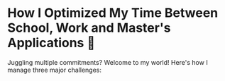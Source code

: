 # How I Optimized My Time Between School, Work and Master's Applications 🎯
Juggling multiple commitments? Welcome to my world! Here's how I manage three major challenges:
